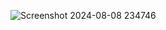 ![Screenshot 2024-08-08 234746](https://github.com/user-attachments/assets/8cf20d19-74f8-4344-a33f-3c1bcc4a5542)
